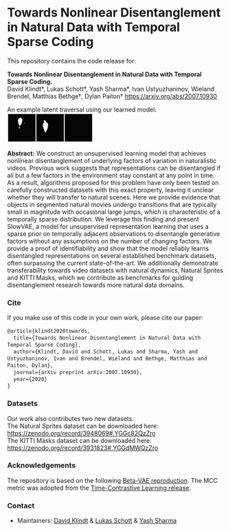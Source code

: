 # Towards Nonlinear Disentanglement in Natural Data with Temporal Sparse Coding

This repository contains the code release for:

**Towards Nonlinear Disentanglement in Natural Data with Temporal Sparse Coding.**  
David Klindt*, Lukas Schott*, Yash Sharma*, Ivan Ustyuzhaninov, Wieland Brendel, Matthias Bethge&dagger;, Dylan Paiton&dagger;
https://arxiv.org/abs/2007.10930

An example latent traversal using our learned model: <br/>
![Sample traversal](https://github.com/bethgelab/slow_disentanglement/blob/master/latent_factors.gif?raw=true)


**Abstract:** We construct an unsupervised learning model that achieves nonlinear disentanglement of underlying factors of variation in naturalistic videos. Previous work suggests that representations can be disentangled if all but a few factors in the environment stay constant at any point in time. As a result, algorithms proposed for this problem have only been tested on carefully constructed datasets with this exact property, leaving it unclear whether they will transfer to natural scenes. Here we provide evidence that objects in segmented natural movies undergo transitions that are typically small in magnitude with occasional large jumps, which is characteristic of a temporally sparse distribution. We leverage this finding and present SlowVAE, a model for unsupervised representation learning that uses a sparse prior on temporally adjacent observations to disentangle generative factors without any assumptions on the number of changing factors. We provide a proof of identifiability and show that the model reliably learns disentangled representations on several established benchmark datasets, often surpassing the current state-of-the-art. We additionally demonstrate transferability towards video datasets with natural dynamics, Natural Sprites and KITTI Masks, which we contribute as benchmarks for guiding disentanglement research towards more natural data domains.

### Cite
If you make use of this code in your own work, please cite our paper:
```
@article{klindt2020towards,
  title={Towards Nonlinear Disentanglement in Natural Data with Temporal Sparse Coding}, 
  author={Klindt, David and Schott, Lukas and Sharma, Yash and Ustyuzhaninov, Ivan and Brendel, Wieland and Bethge, Matthias and Paiton, Dylan}, 
  journal={arXiv preprint arXiv:2007.10930}, 
  year={2020} 
}
```

### Datasets
Our work also contributes two new datasets. <br/>
The Natural Sprites dataset can be downloaded here: https://zenodo.org/record/3948069#.YGGc82QzZro <br/>
The KITTI Masks dataset can be downloaded here: https://zenodo.org/record/3931823#.YGGdMWQzZro


### Acknowledgements

The repository is based on the following [Beta-VAE reproduction](https://github.com/1Konny/Beta-VAE). The MCC metric was adopted from the [Time-Contrastive Learning release](https://github.com/hirosm/TCL).

### Contact

- Maintainers: [David Klindt](https://github.com/david-klindt) & [Lukas Schott](https://github.com/lukas-schott) & [Yash Sharma](https://github.com/ysharma1126)
